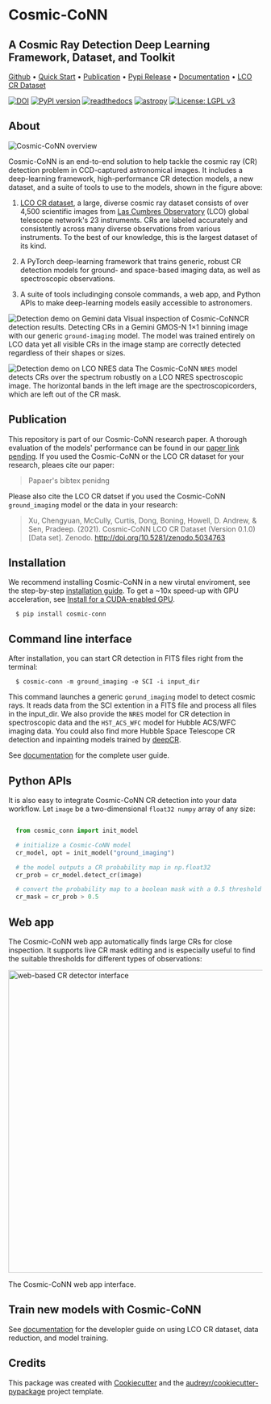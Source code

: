 # Cosmic-CoNN
## A Cosmic Ray Detection Deep Learning Framework, Dataset, and Toolkit

[Github](https://github.com/cy-xu/cosmic-conn) • [Quick Start](https://github.com/cy-xu/cosmic-conn#Installation) • [Publication](https://github.com/cy-xu/cosmic-conn#publication) • [Pypi Release](https://pypi.org/project/cosmic-conn/) • [Documentation](https://cosmic-conn.readthedocs.io/) • [LCO CR Dataset](https://zenodo.org/record/5034763)

[![DOI](https://zenodo.org/badge/DOI/10.5281/zenodo.5034763.svg)](https://doi.org/10.5281/zenodo.5034763) [![PyPI version](https://badge.fury.io/py/cosmic-conn.svg)](https://badge.fury.io/py/cosmic-conn) [![readthedocs](https://readthedocs.org/projects/cosmic-conn/badge/?version=latest)](https://cosmic-conn.readthedocs.io) [![astropy](http://img.shields.io/badge/powered%20by-AstroPy-orange.svg?style=flat)](http://www.astropy.org/) [![License: LGPL v3](https://img.shields.io/badge/License-LGPL%20v3-blue.svg?style=flat-square)](https://tldrlegal.com/license/gnu-lesser-general-public-license-v3-(lgpl-3))

## About 
![Cosmic-CoNN overview](https://cosmic-conn.readthedocs.io/en/latest/_images/Cosmic-CoNN_overview.png)

Cosmic-CoNN is an end-to-end solution to help tackle the cosmic ray (CR) detection problem in CCD-captured astronomical images. It includes a deep-learning framework, high-performance CR detection models, a new dataset, and a suite of tools to use to the models, shown in the figure above:

1. [LCO CR dataset](https://zenodo.org/record/5034763), a large, diverse cosmic ray dataset  consists of over 4,500 scientific images from [Las Cumbres Observatory](https://lco.global/) (LCO) global telescope network's 23 instruments. CRs are labeled accurately and consistently across many diverse observations from various instruments. To the best of our knowledge, this is the largest dataset of its kind. 

2. A PyTorch deep-learning framework that trains generic, robust CR detection models for ground- and space-based imaging data, as well as spectroscopic observations.

3. A suite of tools includinging console commands, a web app, and Python APIs to make deep-learning models easily accessible to astronomers.

![Detection demo on Gemini data](https://cosmic-conn.readthedocs.io/en/latest/_images/fig11_gemini_results_demo.png)
Visual inspection of Cosmic-CoNNCR detection results. Detecting CRs in a Gemini GMOS-N 1×1 binning image with our generic ``ground-imaging`` model. The model was trained entirely on LCO data yet all visible CRs in the image stamp are correctly detected regardless of their shapes or sizes.

![Detection demo on LCO NRES data](https://cosmic-conn.readthedocs.io/en/latest/_images/fig11_nres_result_0034_1.png)
The Cosmic-CoNN ``NRES`` model detects CRs over the spectrum robustly on a LCO NRES spectroscopic image. The horizontal bands in the left image are the spectroscopicorders, which are left out of the CR mask.


## Publication

This repository is part of our Cosmic-CoNN research paper. A thorough evaluation of the models' performance can be found in our [paper link pending](https://arxiv.org/). If you used the Cosmic-CoNN or the LCO CR dataset for your research, pleaes cite our paper:

> Papaer's bibtex penidng


Please also cite the LCO CR datset if you used the Cosmic-CoNN `ground_imaging` model or the data in your research:


> Xu, Chengyuan, McCully, Curtis, Dong, Boning, Howell, D. Andrew, & Sen, Pradeep. (2021). Cosmic-CoNN LCO CR Dataset (Version 0.1.0) [Data set]. Zenodo. http://doi.org/10.5281/zenodo.5034763

## Installation

We recommend installing Cosmic-CoNN in a new virutal enviroment, see the step-by-step [installation guide](https://cosmic-conn.readthedocs.io/en/latest/source/installation.html). To get a ~10x speed-up with GPU acceleration, see [Install for a CUDA-enabled GPU](https://cosmic-conn.readthedocs.io/en/latest/source/installation.html).

```console
  $ pip install cosmic-conn
```

## Command line interface

After installation, you can start CR detection in FITS files right from the terminal:

```console
  $ cosmic-conn -m ground_imaging -e SCI -i input_dir
```

This command launches a generic `gorund_imaging` model to detect cosmic rays. It reads data from the SCI extention in a FITS file and process all files in the input_dir. We also provide the `NRES` model for CR detection in spectroscopic data and the `HST_ACS_WFC` model for Hubble ACS/WFC imaging data. You could also find more Hubble Space Telescope CR detection and inpainting models trained by [deepCR](https://github.com/profjsb/deepCR).

See [documentation](https://cosmic-conn.readthedocs.io/en/latest/source/user_guide.html) for the complete user guide.

## Python APIs

It is also easy to integrate Cosmic-CoNN CR detection into your data workflow. Let `image` be a two-dimensional `float32 numpy` array of any size:

```Python

  from cosmic_conn import init_model

  # initialize a Cosmic-CoNN model
  cr_model, opt = init_model("ground_imaging")

  # the model outputs a CR probability map in np.float32
  cr_prob = cr_model.detect_cr(image)

  # convert the probability map to a boolean mask with a 0.5 threshold
  cr_mask = cr_prob > 0.5

```

## Web app

The Cosmic-CoNN web app automatically finds large CRs for close inspection. It supports live CR mask editing and is especially useful to find the suitable thresholds for different types of observations:

<img src="https://cosmic-conn.readthedocs.io/en/latest/_images/cosmic_conn_web_app_interface.png" alt="web-based CR detector interface" width="600"/>

The Cosmic-CoNN web app interface.

## Train new models with Cosmic-CoNN

See [documentation](https://cosmic-conn.readthedocs.io/en/latest/source/lco_cr_dataset.html) for the developler guide on using LCO CR dataset, data reduction, and model training.

## Credits

This package was created with [Cookiecutter](https://github.com/audreyr/cookiecutter) and the [audreyr/cookiecutter-pypackage](https://github.com/audreyr/cookiecutter-pypackage) project template.
